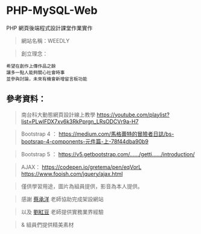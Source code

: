 # PHP-MySQL-Web

PHP 網頁後端程式設計課堂作業實作
 
> 網站名稱：WEEDLY

> 創立理念：
```
希望在創作上傳作品之餘
讓多一點人能夠關心社會時事
並參與討論，未來有機會新增留言板功能
```

## 參考資料：
> 南台科大動態網頁設計線上教學
https://youtube.com/playlist?list=PLwIFDX7xv6k3RkPprgn_LRsODCVr9a-H7

> Bootstrap 4 ：
https://medium.com/馬格蕾特的冒險者日誌/bs-bootsrap-4-components-元件篇-上-78f44dba90b9

> Bootstrap 5 ：
https://v5.getbootstrap.com/....../getti....../introduction/

> AJAX：
https://codepen.io/gretema/pen/eqVorL
https://www.fooish.com/jquery/ajax.html

> 僅供學習用途，圖片為組員提供，影音為本人提供。

> 感謝 [蔡承洋](https://www.facebook.com/mktsai) 老師協助完成架設網站

> 以及 [劉紅豆](https://www.facebook.com/groups/226604101804547/user/1393369844/) 老師提供實務業界經驗

> & 組員們提供精美素材
